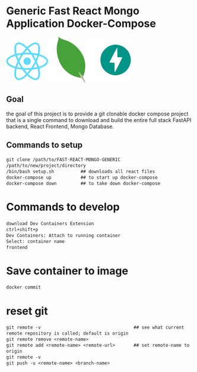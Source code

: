 # Generic Fast React Mongo Application Docker-Compose
![logo](logo.png)
## Goal

the goal of this project is to provide a git clonable docker compose project that is a single command to download and build the entire full stack FastAPI backend, React Frontend, Mongo Database.


## Commands to setup
```
git clone /path/to/FAST-REACT-MONGO-GENERIC /path/to/new/project/directory
/bin/bash setup.sh          ## downloads all react files
docker-compose up           ## to start up docker-compose
docker-compose down         ## to take down docker-compose
```
# Commands to develop
```
download Dev Containers Extension
ctrl+shift+p
Dev Containers: Attach to running container
Select: container name
frontend
```
# Save container to image
```
docker commit 
```

# reset git
```
git remote -v                                   ## see what current remote repository is called; default is origin
git remote remove <remote-name> 
git remote add <remote-name> <remote-url>       ## set remote-name to origin           
git remote -v
git push -u <remote-name> <branch-name>
```


